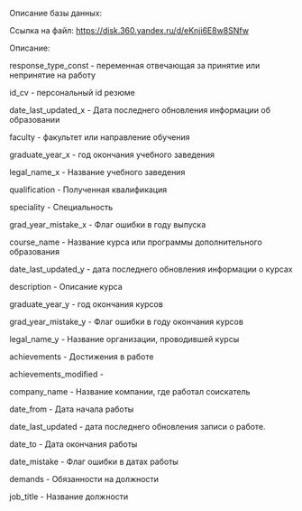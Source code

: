 Описание базы данных:

Cсылка на файл: https://disk.360.yandex.ru/d/eKnji6E8w8SNfw

Описание:

response_type_const  - переменная отвечающая за принятие или непринятие на работу

id_cv  - персональный id резюме

date_last_updated_x  - Дата последнего обновления информации об образовании

faculty  - факультет или направление обучения

graduate_year_x - год окончания учебного заведения 

legal_name_x  - Название учебного заведения

qualification  - Полученная квалификация

speciality - Специальность

grad_year_mistake_x - Флаг ошибки в году выпуска

course_name - Название курса или программы дополнительного образования

date_last_updated_y - дата последнего обновления информации о курсах

description - Описание курса

graduate_year_y - год окончания курсов

grad_year_mistake_y - Флаг ошибки в году окончания курсов

legal_name_y  - Название организации, проводившей курсы

achievements - Достижения в работе

achievements_modified - 

company_name - Название компании, где работал соискатель

date_from - Дата начала работы 

date_last_updated  - дата последнего обновления записи о работе.

date_to  - Дата окончания работы

date_mistake  - Флаг ошибки в датах работы

demands  - Обязанности на должности

job_title  - Название должности
